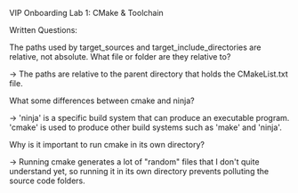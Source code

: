 VIP Onboarding Lab 1: CMake & Toolchain

Written Questions:

The paths used by target_sources and target_include_directories are relative, not absolute. What file or folder are they relative to?

  -> The paths are relative to the parent directory that holds the CMakeList.txt file.

What some differences between cmake and ninja?

  -> 'ninja' is a specific build system that can produce an executable program. 'cmake' is used to produce other build systems such as 'make' and 'ninja'.

Why is it important to run cmake in its own directory?

  -> Running cmake generates a lot of "random" files that I don't quite understand yet, so running it in its own directory prevents polluting the source code folders.
